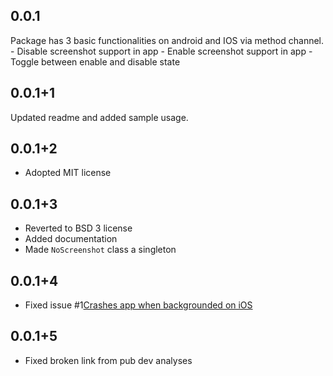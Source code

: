 ## 0.0.1
Package has 3 basic functionalities on android and IOS via method channel.
    - Disable screenshot support in app
    - Enable screenshot support in app
    - Toggle between enable and disable state

## 0.0.1+1 
Updated readme and added sample usage. 

## 0.0.1+2 
- Adopted MIT license

## 0.0.1+3 
- Reverted to BSD 3 license 
- Added documentation
- Made `NoScreenshot` class a singleton

## 0.0.1+4 
- Fixed issue #1[Crashes app when backgrounded on iOS](https://github.com/FlutterPlaza/no_screenshot/issues/1) 

## 0.0.1+5 
- Fixed broken link from pub dev analyses 